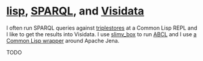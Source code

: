 # [lisp](https://en.wikipedia.org/wiki/Common_Lisp), [SPARQL](https://en.wikipedia.org/wiki/SPARQL), and [Visidata](https://www.visidata.org/)


I often run SPARQL queries against [triplestores](https://en.wikipedia.org/wiki/Triplestore) at a Common Lisp REPL and I like to get the results into Visidata.
I use [slimv_box]() to run [ABCL]() and I use [a Common Lisp wrapper]() around Apache Jena.


TODO
